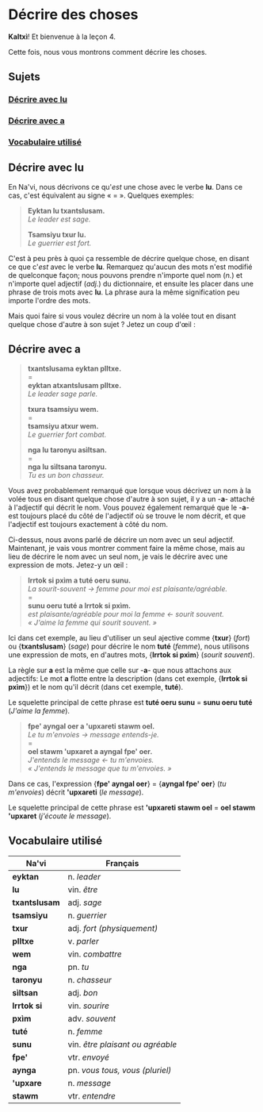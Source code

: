 # Décrire des choses

**Kaltxì**! Et bienvenue à la leçon 4.

Cette fois, nous vous montrons comment décrire les choses.

## Sujets

### [Décrire avec lu](#a1)

### [Décrire avec a](#a2)

### [Vocabulaire utilisé](#v)

<div id="a1"></div>

## Décrire avec lu

En Na'vi, nous décrivons ce qu'_est_ une chose avec le verbe **lu**. Dans ce cas, c'est équivalent au signe « = ». Quelques exemples:

> **Eyktan lu txantslusam.**<br>
> _Le leader est sage._
>
> **Tsamsiyu txur lu.**<br>
> _Le guerrier est fort._

C'est à peu près à quoi ça ressemble de décrire quelque chose, en disant ce que c'_est_ avec le verbe **lu**. Remarquez qu'aucun des mots n'est modifié de quelconque façon; nous pouvons prendre n'importe quel nom (_n._) et n'importe quel adjectif (_adj._) du dictionnaire, et ensuite les placer dans une phrase de trois mots avec **lu**. La phrase aura la même signification peu importe l'ordre des mots.

Mais quoi faire si vous voulez décrire un nom à la volée tout en disant quelque chose d'autre à son sujet ? Jetez un coup d'œil :

<div id="a2"></div>

## Décrire avec a

> **txantslusama eyktan plltxe.**<br>
> =<br>
> **eyktan atxantslusam plltxe.**<br>
> _Le leader sage parle._
>
> **txura tsamsiyu wem.**<br>
> =<br>
> **tsamsiyu atxur wem.**<br>
> _Le guerrier fort combat._
>
> **nga lu taronyu asìltsan.**<br>
> =<br>
> **nga lu sìltsana taronyu.**<br>
> _Tu es un bon chasseur._

Vous avez probablement remarqué que lorsque vous décrivez un nom à la volée tous en disant quelque chose d'autre à son sujet, il y a un -**a**- attaché à l'adjectif qui décrit le nom. Vous pouvez également remarqué que le -**a**- est toujours placé du côté de l'adjectif où se trouve le nom décrit, et que l'adjectif est toujours exactement à côté du nom.

Ci-dessus, nous avons parlé de décrire un nom avec un seul adjectif. Maintenant, je vais vous montrer comment faire la même chose, mais au lieu de décrire le nom avec un seul nom, je vais le décrire avec une expression de mots. Jetez-y un œil :

> **lrrtok si pxìm a tuté oeru sunu.**<br>
> _La sourit-souvent -> femme pour moi est plaisante/agréable._<br>
> =<br>
> **sunu oeru tuté a lrrtok si pxìm.**<br>
> _est plaisante/agréable pour moi la femme &lt;- sourit souvent._<br>
> _« J'aime la femme qui sourit souvent. »_<br>

Ici dans cet exemple, au lieu d'utiliser un seul ajective comme {**txur**} (_fort_) ou {**txantslusam**} (_sage_) pour décrire le nom **tuté** (_femme_), nous utilisons une expression de mots, en d'autres mots, {**lrrtok si pxìm**} (_sourit souvent_).

La règle sur **a** est la même que celle sur -**a**- que nous attachons aux adjectifs: Le mot **a** flotte entre la description (dans cet exemple, {**lrrtok si pxìm**}) et le nom qu'il décrit (dans cet exemple, **tuté**).

Le squelette principal de cette phrase est **tuté oeru sunu** = **sunu oeru tuté** (_J'aime la femme_).

> **fpe' ayngal oer a 'upxareti stawm oel.**<br>
> _Le tu m'envoies -> message entends-je._<br>
> =<br>
> **oel stawm 'upxaret a ayngal fpe' oer.**<br>
> _J'entends le message &lt;- tu m'envoies._<br>
> _« J'entends le message que tu m'envoies. »_

Dans ce cas, l'expression {**fpe' ayngal oer**} = {**ayngal fpe' oer**} (_tu m'envoies_) décrit **'upxareti** (_le message_).

Le squelette principal de cette phrase est **'upxareti stawm oel** = **oel stawm 'upxaret** (_j'écoute le message_).

<div id="v"></div>

## Vocabulaire utilisé

| Na'vi           | Français                       |
| --------------- | ------------------------------ |
| **eyktan**      | n. _leader_                    |
| **lu**          | vin. _être_                    |
| **txantslusam** | adj. _sage_                    |
| **tsamsiyu**    | n. _guerrier_                  |
| **txur**        | adj. _fort (physiquement)_     |
| **plltxe**      | v. _parler_                    |
| **wem**         | vin. _combattre_               |
| **nga**         | pn. _tu_                       |
| **taronyu**     | n. _chasseur_                  |
| **sìltsan**     | adj. _bon_                     |
| **lrrtok si**   | vin. _sourire_                 |
| **pxìm**        | adv. _souvent_                 |
| **tuté**        | n. _femme_                     |
| **sunu**        | vin. _être plaisant ou agréable_ |
| **fpe'**        | vtr. _envoyé_                  |
| **aynga**       | pn. _vous tous, vous (pluriel)_    |
| **'upxare**     | n. _message_                   |
| **stawm**       | vtr. _entendre_                |
